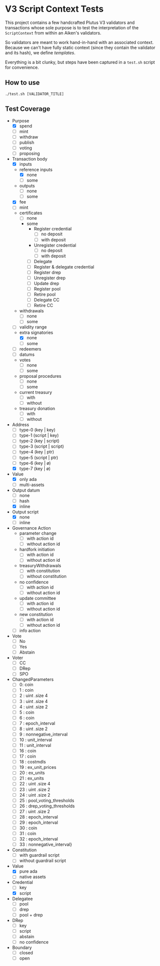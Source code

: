 # V3 Script Context Tests

This project contains a few handcrafted Plutus V3 validators and transactions
whose sole purpose is to test the interpretation of the `ScriptContext` from
within an Aiken's validators.

So validators are meant to work hand-in-hand with an associated context.
Because we can't have fully static context (since they contain the validator
and its hash), we define _templates_.

Everything is a bit clunky, but steps have been captured in a `test.sh` script
for convenience.

## How to use

```
./test.sh [VALIDATOR_TITLE]
```

## Test Coverage

- Purpose
  - [x] spend
  - [ ] mint
  - [ ] withdraw
  - [ ] publish
  - [ ] voting
  - [ ] proposing

- Transaction body
  - [x] inputs
  - reference inputs
    - [x] none
    - [ ] some
  - outputs
    - [ ] none
    - [ ] some
  - [x] fee
  - [ ] mint
  - certificates
    - [ ] none
    - some
      - Register credential
          - [ ] no deposit
          - [ ] with deposit
      - Unregister credential
          - [ ] no deposit
          - [ ] with deposit
      - [ ] Delegate
      - [ ] Register & delegate credential
      - [ ] Register drep
      - [ ] Unregister drep
      - [ ] Update drep
      - [ ] Register pool
      - [ ] Retire pool
      - [ ] Delegate CC
      - [ ] Retire CC
  - withdrawals
    - [ ] none
    - [ ] some
  - [ ] validity range
  - extra signatories
    - [x] none
    - [ ] some
  - [ ] redeemers
  - [ ] datums
  - votes
     - [ ] none
     - [ ] some
  - proposal procedures
     - [ ] none
     - [ ] some
  - current treasury
     - [ ] with
     - [ ] without
  - treasury donation
     - [ ] with
     - [ ] without

- Address
    - [ ] type-0 (key | key)
    - [ ] type-1 (script | key)
    - [ ] type-2 (key | script)
    - [ ] type-3 (script | script)
    - [ ] type-4 (key | ptr)
    - [ ] type-5 (script | ptr)
    - [ ] type-6 (key | ø)
    - [x] type-7 (key | ø)

- Value
    - [x] only ada
    - [ ] multi-assets

- Output datum
    - [ ] none
    - [ ] hash
    - [x] inline

- Output script
    - [x] none
    - [ ] inline

- Governance Action
  - parameter change
    - [ ] with action id
    - [ ] without action id
  - hardfork initiation
    - [ ] with action id
    - [ ] without action id
  - treasuryWithdrawals
    - [ ] with constitution
    - [ ] without constitution
  - no confidence
    - [ ] with action id
    - [ ] without action id
  - update committee
    - [ ] with action id
    - [ ] without action id
  - new constitution
    - [ ] with action id
    - [ ] without action id
  - [ ] info action

- Vote
  - [ ] No
  - [ ] Yes
  - [ ] Abstain

- Voter
  - [ ] CC
  - [ ] DRep
  - [ ] SPO

- ChangedParameters
  - [ ] 0: coin
  - [ ] 1 : coin
  - [ ] 2 : uint .size 4
  - [ ] 3 : uint .size 4
  - [ ] 4 : uint .size 2
  - [ ] 5 : coin
  - [ ] 6 : coin
  - [ ] 7 : epoch_interval
  - [ ] 8 : uint .size 2
  - [ ] 9 : nonnegative_interval
  - [ ] 10 : unit_interval
  - [ ] 11 : unit_interval
  - [ ] 16 : coin
  - [ ] 17 : coin
  - [ ] 18 : costmdls
  - [ ] 19 : ex_unit_prices
  - [ ] 20 : ex_units
  - [ ] 21 : ex_units
  - [ ] 22 : uint .size 4
  - [ ] 23 : uint .size 2
  - [ ] 24 : uint .size 2
  - [ ] 25 : pool_voting_thresholds
  - [ ] 26 : drep_voting_thresholds
  - [ ] 27 : uint .size 2
  - [ ] 28 : epoch_interval
  - [ ] 29 : epoch_interval
  - [ ] 30 : coin
  - [ ] 31 : coin
  - [ ] 32 : epoch_interval
  - [ ] 33 : nonnegative_interval}

- Constitution
  - [ ] with guardrail script
  - [ ] without guardrail script

- Value
  - [x] pure ada
  - [ ] native assets

- Credential
  - [ ] key
  - [x] script

- Delegatee
  - [ ] pool
  - [ ] drep
  - [ ] pool + drep

- DRep
  - [ ] key
  - [ ] script
  - [ ] abstain
  - [ ] no confidence

- Boundary
  - [ ] closed
  - [ ] open
